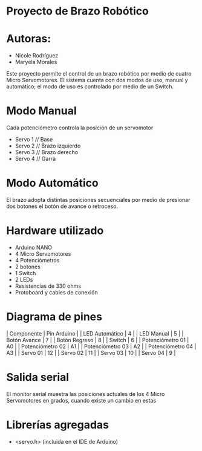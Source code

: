 # Proyecto de Brazo Robótico 
# Autoras: 
- Nicole Rodríguez
- Maryela Morales
  
Este proyecto permite el control de un brazo robótico por medio de cuatro Micro Servomotores. El sistema cuenta con dos modos de uso, manual y automático; el modo de uso es controlado por medio de un Switch. 

# Modo Manual 
Cada potenciómetro controla la posición de un servomotor 
- Servo 1 // Base
- Servo 2 // Brazo izquierdo
- Servo 3 // Brazo derecho
- Servo 4 // Garra

# Modo Automático
El brazo adopta distintas posiciones secuenciales por medio de presionar dos botones el botón de avance o retroceso. 

# Hardware utilizado 
- Arduino NANO
- 4 Micro Servomotores
- 4 Potenciómetros
- 2 botones
- 1 Switch
- 2 LEDs
- Resistencias de 330 ohms
- Protoboard y cables de conexión

# Diagrama de pines
|     Componente     |     Pin Arduino     |
| LED Automático     |           4         |
| LED Manual         |           5         |
| Botón Avance       |           7         |
| Botón Regreso      |           8         |
| Switch             |           6         |
| Potenciómetro 01   |           A0        |
| Potenciómetro 02   |           A1        |
| Potenciómetro 03   |           A2        |
| Potenciómetro 04   |           A3        |
| Servo 01           |           12        |
| Servo 02           |           11        |
| Servo 03           |           10        |
| Servo 04           |           9         |

# Salida serial 
El monitor serial muestra las posiciones actuales de los 4 Micro Servomotores en grados, cuando existe un cambio en estas

# Librerías agregadas 
- <servo.h> (incluida en el IDE de Arduino)
